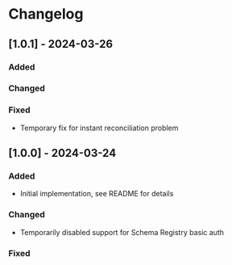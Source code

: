 # Changelog
## [1.0.1] - 2024-03-26

### Added

### Changed

### Fixed
- Temporary fix for instant reconciliation problem

## [1.0.0] - 2024-03-24

### Added
- Initial implementation, see README for details

### Changed
- Temporarily disabled support for Schema Registry basic auth

### Fixed
